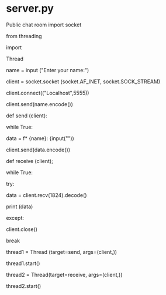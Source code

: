 # server.py
Public chat room
import socket

from threading

import

Thread

name = input ("Enter your name:")

client = socket.socket (socket.AF_INET, socket.SOCK_STREAM)

client.connect(("Localhost",5555))

client.send(name.encode())

def send (client):

while True:

data = f* {name}: {input(""))

client.send(data.encode())

def receive (client);

while True:

try:

data = client.recv(1824).decode()

print (data)

except:

client.close()

break

thread1 = Thread (target=send, args=(client,))

thread1.start()

thread2 = Thread(target=receive, args=(client,))

thread2.start()
